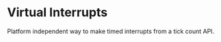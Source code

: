 Virtual Interrupts
==================
Platform independent way to make timed interrupts from a tick count API.
